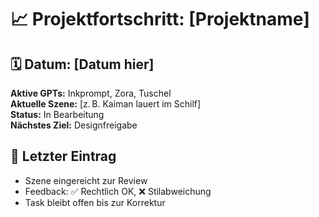 # 📈 Projektfortschritt: [Projektname]

## 🗓️ Datum: [Datum hier]
**Aktive GPTs:** Inkprompt, Zora, Tuschel  
**Aktuelle Szene:** [z. B. Kaiman lauert im Schilf]  
**Status:** In Bearbeitung  
**Nächstes Ziel:** Designfreigabe

## 🔁 Letzter Eintrag
- Szene eingereicht zur Review
- Feedback: ✅ Rechtlich OK, ❌ Stilabweichung
- Task bleibt offen bis zur Korrektur
